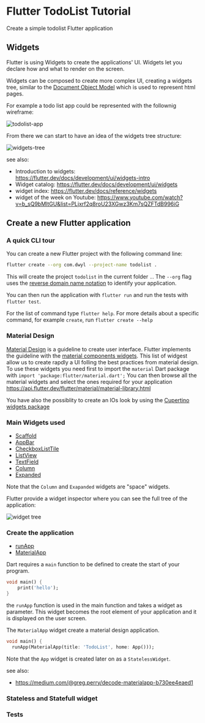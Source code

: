# Flutter TodoList Tutorial

Create a simple todolist Flutter application

## Widgets

Flutter is using Widgets to create the applications' UI.
Widgets let you declare how and what to render on the screen.

Widgets can be composed to create more complex UI, creating a widgets tree,
similar to the [Document Object Model](https://developer.mozilla.org/en-US/docs/Web/API/Document_Object_Model/Introduction)
which is used to represent html pages.

For example a todo list app could be represented with the follownig wireframe:

![todolist-app](https://user-images.githubusercontent.com/6057298/93343915-f3bf4400-f828-11ea-9087-d7cac865cecd.png)

From there we can start to have an idea of the widgets tree structure:

![widgets-tree](https://user-images.githubusercontent.com/6057298/93343977-03d72380-f829-11ea-8c4b-dc964c591e97.png)

see also:

- Introduction to widgets: <https://flutter.dev/docs/development/ui/widgets-intro>
- Widget catalog: <https://flutter.dev/docs/development/ui/widgets>
- widget index: <https://flutter.dev/docs/reference/widgets>
- widget of the week on Youtube: <https://www.youtube.com/watch?v=b_sQ9bMltGU&list=PLjxrf2q8roU23XGwz3Km7sQZFTdB996iG>

## Create a new Flutter application

### A quick CLI tour

You can create a new Flutter project with the following command line:

```sh
flutter create --org com.dwyl --project-name todolist .
```

This will create the project `todolist` in the current folder `.`.
The `--org` flag uses the [reverse domain name notation](https://en.wikipedia.org/wiki/Reverse_domain_name_notation) to identify your application.

You can then run the application with `flutter run` and run the tests with `flutter test`.

For the list of command type `flutter help`.
For more details about a specific command, for example `create`, run `flutter create --help`

### Material Design

[Material Design](https://material.io/design/introduction) is a guideline to create user interface.
Flutter implements the guideline with the [material components widgets](https://flutter.dev/docs/development/ui/widgets/material).
This list of widgest allow us to create rapdly a UI folling the best practices from material design.
To use these widgets you need first to import the `material` Dart package with `import 'package:flutter/material.dart';`
You can then browse all the material widgets and select the ones required for your application <https://api.flutter.dev/flutter/material/material-library.html>

You have also the possiblity to create an IOs look by using the [Cupertino widgets package](https://flutter.dev/docs/development/ui/widgets/cupertino)

### Main Widgets used

- [Scaffold](https://api.flutter.dev/flutter/material/Scaffold-class.html)
- [AppBar](https://api.flutter.dev/flutter/material/AppBar-class.html)
- [CheckboxListTile](https://api.flutter.dev/flutter/material/CheckboxListTile-class.html)
- [ListView](https://api.flutter.dev/flutter/widgets/ListView-class.html)
- [TextField](https://api.flutter.dev/flutter/material/TextField-class.html)
- [Column](https://api.flutter.dev/flutter/widgets/Column-class.html)
- [Expanded](https://api.flutter.dev/flutter/widgets/Expanded-class.html)

Note that the `Column` and `Exapanded` widgets are "space" widgets.

Flutter provide a widget inspector where you can see the full tree
of the application:

![widget tree](https://user-images.githubusercontent.com/6057298/93480078-f6876b00-f8f4-11ea-95df-3c81321e8284.png)

### Create the application

- [runApp](https://api.flutter.dev/flutter/widgets/runApp.html)
- [MaterialApp](https://api.flutter.dev/flutter/material/MaterialApp-class.html)

Dart requires a `main` function to be defined to create the start of your program.

```dart
void main() {
    print('hello');
}
```

the `runApp` function is used in the main function and takes a widget as parameter.
This widget becomes the root element of your application and it is displayed on the
user screen.

The `MaterialApp` widget create a material design application.

```dart
void main() {
  runApp(MaterialApp(title: 'TodoList', home: App()));
```

Note that the `App` widget is created later on as a `StatelessWidget`.

see also:

- <https://medium.com/@greg.perry/decode-materialapp-b730ee4eaed1>

### Stateless and Statefull widget

### Tests
